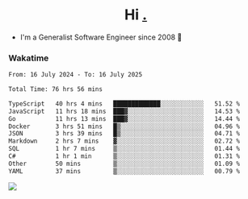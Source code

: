 <h1 align="center">Hi <a href="https://www.hackerrank.com/erasmosaraujo">.</a></h1>
 
- I'm a Generalist Software Engineer  since 2008 🚀
<!--  
<p align="left">
  <a href="https://github.com/erasmosoares/github-readme-stats">
    <img
      align="center"
      src="https://github-readme-stats.vercel.app/api/top-langs/?username=erasmosoares&theme=radical&layout=compact"
    />
  </a>
  <a href="https://github.com/erasmosoares/github-readme-stats">
    [![Harlok's WakaTime stats](https://github-readme-stats.vercel.app/api/wakatime?username=ffflabs)](https://github.com/anuraghazra/github-readme-stats)
  </a>
</p>

<!--
 ### Repo 
 
<p align="left">
 <a href="https://github.com/erasmosoares/github-readme-stats">
    <img
      align="center"
      height="165"
      src="https://github-readme-stats.vercel.app/api/pin?username=erasmosoares&repo=sample-node&title_color=fff&icon_color=f9f9f9&text_color=9f9f9f&bg_color=151515"
    />
  </a>
  <a href="https://github.com/erasmosoares/github-readme-stats">
    <img
      align="center"
      height="165"
      src="https://github-readme-stats.vercel.app/api/pin?username=erasmosoares&repo=sample-node&title_color=fff&icon_color=f9f9f9&text_color=9f9f9f&bg_color=151515"
    />
  </a>
</p>
-->

 ### Wakatime 

<!--START_SECTION:waka-->

```txt
From: 16 July 2024 - To: 16 July 2025

Total Time: 76 hrs 56 mins

TypeScript   40 hrs 4 mins   █████████████░░░░░░░░░░░░   51.52 %
JavaScript   11 hrs 18 mins  ███▓░░░░░░░░░░░░░░░░░░░░░   14.53 %
Go           11 hrs 13 mins  ███▓░░░░░░░░░░░░░░░░░░░░░   14.44 %
Docker       3 hrs 51 mins   █▒░░░░░░░░░░░░░░░░░░░░░░░   04.96 %
JSON         3 hrs 39 mins   █▒░░░░░░░░░░░░░░░░░░░░░░░   04.71 %
Markdown     2 hrs 7 mins    ▓░░░░░░░░░░░░░░░░░░░░░░░░   02.72 %
SQL          1 hr 7 mins     ▒░░░░░░░░░░░░░░░░░░░░░░░░   01.44 %
C#           1 hr 1 min      ▒░░░░░░░░░░░░░░░░░░░░░░░░   01.31 %
Other        50 mins         ▒░░░░░░░░░░░░░░░░░░░░░░░░   01.09 %
YAML         37 mins         ▒░░░░░░░░░░░░░░░░░░░░░░░░   00.79 %
```

<!--END_SECTION:waka-->

![](https://komarev.com/ghpvc/?username=erasmosoares&color=brightgreen)
